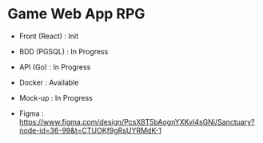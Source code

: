 # Game Web App RPG

- Front (React) : Init
- BDD (PGSQL) : In Progress
- API (Go) : In  Progress
- Docker : Available
- Mock-up : In Progress

- Figma :  https://www.figma.com/design/PcsX8T5bAognYXKvI4sGNi/Sanctuary?node-id=36-99&t=CTUOKf9gRsUYRMdK-1
